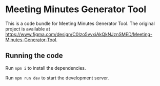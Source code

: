 
  # Meeting Minutes Generator Tool

  This is a code bundle for Meeting Minutes Generator Tool. The original project is available at https://www.figma.com/design/C0Izo5vvxiAkQkNJznSMED/Meeting-Minutes-Generator-Tool.

  ## Running the code

  Run `npm i` to install the dependencies.

  Run `npm run dev` to start the development server.
  